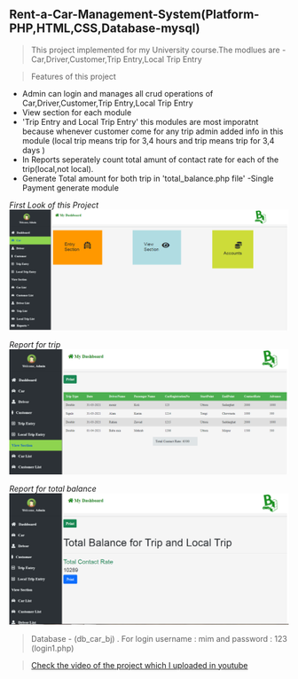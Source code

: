 ## Rent-a-Car-Management-System(Platform-PHP,HTML,CSS,Database-mysql)
>This project implemented for my University course.The modlues are - Car,Driver,Customer,Trip Entry,Local Trip Entry 

>Features of this project 

- Admin can login and manages all crud operations of Car,Driver,Customer,Trip Entry,Local Trip Entry 
- View section for each module
- 'Trip Entry and Local Trip Entry' this modules are most imporatnt because whenever customer come for any trip admin added info in this module 
(local trip means trip for 3,4 hours and trip means trip for 3,4 days )
- In Reports seperately count total amunt of contact rate for each of the trip(local,not local).
- Generate Total amount for both trip in 'total_balance.php file'
-Single Payment generate module


*First Look of this Project*
![First Look of this Project](front.PNG)


*Report for trip*
![Report for trip ](trip.PNG)


*Report for total balance*
![Report for total balance ](total.PNG)


> Database  -  (db_car_bj) . For login username : mim and password : 123 (login1.php)

>[Check the video of the project which I uploaded in youtube](https://www.youtube.com/watch?v=k20KF80z4tc)
